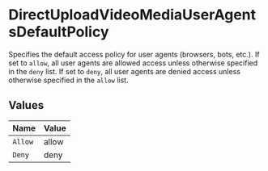 # DirectUploadVideoMediaUserAgentsDefaultPolicy

Specifies the default access policy for user agents (browsers, bots, etc.). 
If set to `allow`, all user agents are allowed access unless otherwise specified in the `deny` list. 
If set to `deny`, all user agents are denied access unless otherwise specified in the `allow` list.



## Values

| Name    | Value   |
| ------- | ------- |
| `Allow` | allow   |
| `Deny`  | deny    |